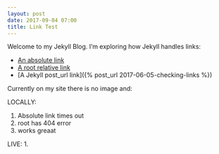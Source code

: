 ```yaml
---
layout: post
date: 2017-09-04 07:00
title: Link Test
---
```


Welcome to my Jekyll Blog. I’m exploring how Jekyll handles links:
* [An absolute link](http://203.0.113.0:4000/about/)
* [A root relative link](/jekyll/update/welcome-to-jekyll/)
* [A Jekyll post_url link]({% post_url 2017-06-05-checking-links %})

Currently on my site there is no image and:

LOCALLY:
1. Absolute link times out
2. root has 404 error
3. works greaat

LIVE:
1.